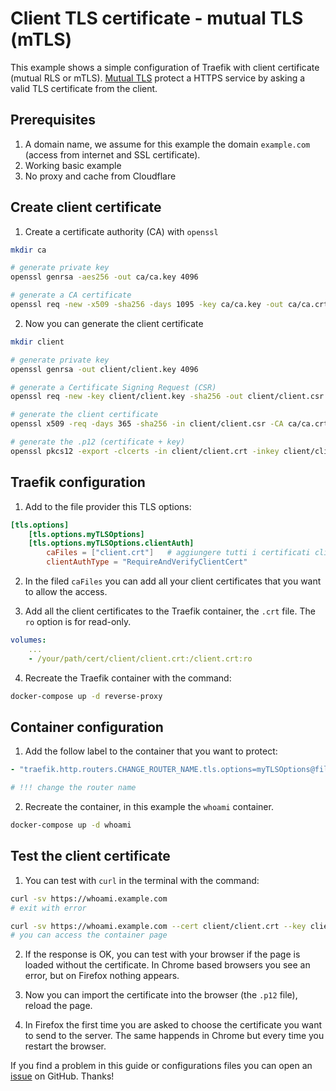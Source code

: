 # Client TLS certificate - mutual TLS (mTLS)

This example shows a simple configuration of Traefik with client certificate (mutual RLS or mTLS). [Mutual TLS](https://medium.com/littlemanco/the-magic-of-tls-x509-and-mutual-authentication-explained-b2162dec4401) protect a HTTPS service by asking a valid TLS certificate from the client.


## Prerequisites

1. A domain name, we assume for this example the domain `example.com` (access from internet and SSL certificate).
2. Working basic example
3. No proxy and cache from Cloudflare


## Create client certificate

1. Create a certificate authority (CA) with `openssl`

```bash
mkdir ca

# generate private key
openssl genrsa -aes256 -out ca/ca.key 4096

# generate a CA certificate
openssl req -new -x509 -sha256 -days 1095 -key ca/ca.key -out ca/ca.crt
```

2. Now you can generate the client certificate

```bash
mkdir client

# generate private key
openssl genrsa -out client/client.key 4096

# generate a Certificate Signing Request (CSR)
openssl req -new -key client/client.key -sha256 -out client/client.csr

# generate the client certificate
openssl x509 -req -days 365 -sha256 -in client/client.csr -CA ca/ca.crt -CAkey ca/ca.key -set_serial 1 -out client/client.crt

# generate the .p12 (certificate + key)
openssl pkcs12 -export -clcerts -in client/client.crt -inkey client/client.key -out client/client.p12
```

## Traefik configuration

1. Add to the file provider this TLS options:

```toml
[tls.options]
    [tls.options.myTLSOptions]
    [tls.options.myTLSOptions.clientAuth]
        caFiles = ["client.crt"]   # aggiungere tutti i certificati client necessari ["client1","client2"]
        clientAuthType = "RequireAndVerifyClientCert"
```

2. In the filed `caFiles` you can add all your client certificates that you want to allow the access.

3. Add all the client certificates to the Traefik container, the `.crt` file. The `ro` option is for read-only.

```yaml
volumes:
    ...
    - /your/path/cert/client/client.crt:/client.crt:ro
```

4. Recreate the Traefik container with the command:

```bash
docker-compose up -d reverse-proxy
```

## Container configuration

1. Add the follow label to the container that you want to protect:

```yaml
- "traefik.http.routers.CHANGE_ROUTER_NAME.tls.options=myTLSOptions@file"

# !!! change the router name
```

2. Recreate the container, in this example the `whoami` container.

```bash
docker-compose up -d whoami
```

## Test the client certificate

1. You can test with `curl` in the terminal with the command:

```bash
curl -sv https://whoami.example.com
# exit with error

curl -sv https://whoami.example.com --cert client/client.crt --key client/client.key
# you can access the container page
```

2. If the response is OK, you can test with your browser if the page is loaded without the certificate. In Chrome based browsers you see an error, but on Firefox nothing appears.

3. Now you can import the certificate into the browser (the `.p12` file), reload the page.

4. In Firefox the first time you are asked to choose the certificate you want to send to the server. The same happends in Chrome but every time you restart the browser.


If you find a problem in this guide or configurations files you can open an [issue](https://github.com/frigi83/traefik-examples/issues) on GitHub. Thanks!

